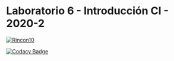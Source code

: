 # __Laboratorio 6 - Introducción CI - 2020-2__

[![Rincon10](https://circleci.com/gh/Rincon10/CVDS-LAB06/tree/master.svg?style=svg)](https://circleci.com/gh/Rincon10/CVDS-LAB06/tree/master)

[![Codacy Badge](https://app.codacy.com/project/badge/Grade/ca8e3bc350244f95b07d22afb273380d)](https://www.codacy.com/manual/Rincon10/CVDS-LAB06?utm_source=github.com&amp;utm_medium=referral&amp;utm_content=Rincon10/CVDS-LAB06&amp;utm_campaign=Badge_Grade)


